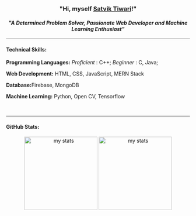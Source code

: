 <div>
  <h3 align="center">"Hi, myself <a href="https://satviktiwari.netlify.app/">Satvik Tiwari</a>!"</h3>
  <h4 align="center"><i>"A Determined Problem Solver, Passionate Web Developer and Machine Learning Enthusiast"</i></h4>
  <hr>
  <h4>Technical Skills: </h4>
  <p><b>Programming Languages:</b><i> Proficient </i>: C++; <i> Beginner </i>: C, Java;</p>
  <p><b>Web Development:</b> HTML, CSS, JavaScript, MERN Stack</p>
  <p><b>Database:</b>Firebase, MongoDB</p>
  <p><b>Machine Learning:</b> Python, Open CV, Tensorflow</p>
  <br>
  <hr>
  <h4 >GitHub Stats: </h4>
  <p align="center">
    <img src="https://github-readme-stats.vercel.app/api?username=satviktiwari&&show_icons=true&theme=algolia" title="my stats" height="200">
    <img src="https://github-readme-stats.vercel.app/api/top-langs/?username=satviktiwari&&show_icons=true&theme=algolia" title="my stats" height="200">
  </p>
</div>




